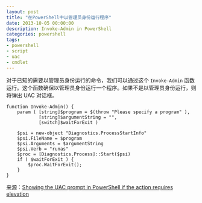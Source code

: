```yaml
---
layout: post
title: "在PowerShell中以管理员身份运行程序"
date: 2013-10-05 00:00:00
description: Invoke-Admin in PowerShell
categories: powershell
tags:
- powershell
- script
- uac
- cmdlet
---
```

对于已知的需要以管理员身份运行的命令，我们可以通过这个 `Invoke-Admin` 函数运行。这个函数确保以管理员身份运行一个程序。如果不是以管理员身份运行，则将弹出 UAC 对话框。

	function Invoke-Admin() {
	    param ( [string]$program = $(throw "Please specify a program" ),
	            [string]$argumentString = "",
	            [switch]$waitForExit )

	    $psi = new-object "Diagnostics.ProcessStartInfo"
	    $psi.FileName = $program
	    $psi.Arguments = $argumentString
	    $psi.Verb = "runas"
	    $proc = [Diagnostics.Process]::Start($psi)
	    if ( $waitForExit ) {
	        $proc.WaitForExit();
	    }
	}

来源：[Showing the UAC prompt in PowerShell if the action requires elevation][1]

[1]: http://stackoverflow.com/questions/1566969/showing-the-uac-prompt-in-powershell-if-the-action-requires-elevation "Showing the UAC prompt in PowerShell if the action requires elevation"
